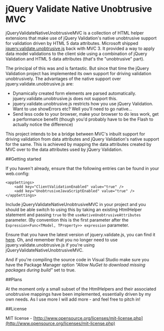 jQuery Validate Native Unobtrusive MVC
======================================

jQueryValidateNativeUnobtrusiveMVC is a collection of HTML helper extensions that make use of jQuery Validation's native unobtrusive support for validation driven by HTML 5 data attributes.  Microsoft shipped [jquery.validate.unobtrusive.js](http://bradwilson.typepad.com/blog/2010/10/mvc3-unobtrusive-validation.html) back with MVC 3.  It provided a way to apply data model validations to the client side using a combination of jQuery Validation and HTML 5 data attributes (that's the "unobtrusive" part).

The principal of this was and is fantastic.  But since that time the jQuery Validation project has implemented its own support for driving validation unobtrusively.  The advantages of the native support over jquery.validate.unobtrusive.js are:

* Dynamically created form elements are parsed automatically.  jquery.validate.unobtrusive.js does not support this.
* jquery.validate.unobtrusive.js restricts how you use jQuery Validation.  Want to use showErrors etc?  Well you'll need to go native... 
* Send less code to your browser, make your browser to do less work, get a performance benefit (though you'd probably have to be the Flash to actually notice the difference)

This project intends to be a bridge between MVC's inbuilt support for driving validation from data attributes and jQuery Validation's native support for the same.  This is achieved by mapping the data attributes created by MVC over to the data attributes used by jQuery Validation.

##Getting started

If you haven't already, ensure that the following entries can be found in your web.config:

    <appSettings>
        <add key="ClientValidationEnabled" value="true" />
        <add key="UnobtrusiveJavaScriptEnabled" value="true" />
    </appSettings>

Include jQueryValidateNativeUnobtrusiveMVC in your project and you should be able switch to using this by taking an existing HtmlHelper statement and passing `true` to the `useNativeUnobtrusiveAttributes` parameter. (By convention this is the first parameter after the `Expression<Func<TModel, TProperty>> expression` parameter.

Ensure that you have the latest version of jquery.validate.js, you can find it [here](http://jqueryvalidation.org/).  Oh, and remember that you no longer need to use jquery.validate.unobtrusive.js if you're using jQueryValidateNativeUnobtrusiveMVC.

And if you're compiling the source code in Visual Studio make sure you have the Package Manager option *"Allow NuGet to download missing packages during build"* set to true.

##Plans

At the moment only a small subset of the HtmlHelpers and their associated unobtrusive mappings have been implemented, essentially driven by my own needs.  As I use more I will add more - and feel free to pitch in!

##License

MIT license - [http://www.opensource.org/licenses/mit-license.php](http://www.opensource.org/licenses/mit-license.php)

